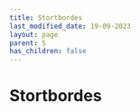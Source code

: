 ```yaml
---
title: Stortbordes
last_modified_date: 19-09-2023
layout: page
parent: S
has_children: false
---
```


Stortbordes
===========

